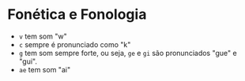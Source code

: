 # Fonética e Fonologia

-   `v` tem som "w"
-   `c` sempre é pronunciado como "k"
-   `g` tem som sempre forte, ou seja, `ge` e `gi` são pronunciados "gue" e "gui".
-   `ae` tem som "ai"
